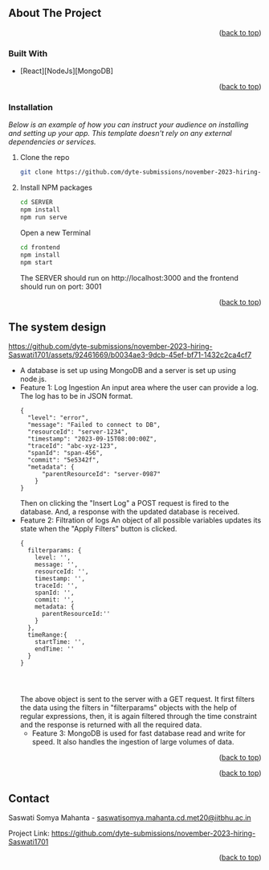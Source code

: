 <!-- ABOUT THE PROJECT -->
## About The Project
<p align="right">(<a href="#readme-top">back to top</a>)</p>



### Built With
* [React][NodeJs][MongoDB]

<p align="right">(<a href="#readme-top">back to top</a>)</p>


### Installation

_Below is an example of how you can instruct your audience on installing and setting up your app. This template doesn't rely on any external dependencies or services._

1. Clone the repo
   ```sh
   git clone https://github.com/dyte-submissions/november-2023-hiring-Saswati1701
   ```
3. Install NPM packages
   ```sh
   cd SERVER
   npm install
   npm run serve
   ```
   Open a new Terminal
   ```sh
   cd frontend
   npm install
   npm start
   ```

   The SERVER should run on http://localhost:3000 and the frontend should run on port: 3001

<p align="right">(<a href="#readme-top">back to top</a>)</p>


<!-- ROADMAP -->
## The system design
https://github.com/dyte-submissions/november-2023-hiring-Saswati1701/assets/92461669/b0034ae3-9dcb-45ef-bf71-1432c2ca4cf7

- A database is set up using MongoDB and a server is set up using node.js.
- Feature 1: Log Ingestion
  An input area where the user can provide a log. The log has to be in JSON format.
  ```
  {
    "level": "error",
    "message": "Failed to connect to DB",
    "resourceId": "server-1234",
    "timestamp": "2023-09-15T08:00:00Z",
    "traceId": "abc-xyz-123",
    "spanId": "span-456",
    "commit": "5e5342f",
    "metadata": {
        "parentResourceId": "server-0987"
      }
  }
  ```
  Then on clicking the "Insert Log" a POST request is fired to the database. And, a response with the updated database is received.
- Feature 2: Filtration of logs
  An object of all possible variables updates its state when the "Apply Filters" button is clicked.
  ```
  {
    filterparams: { 
      level: '',
      message: '',
      resourceId: '',
      timestamp: '',
      traceId: '',
      spanId: '',
      commit: '',
      metadata: {
        parentResourceId:''
      }
    },
    timeRange:{
      startTime: '',
      endTime: ''
    }
  }




  ```
  The above object is sent to the server with a GET request. It first filters the data using the filters in "filterparams" objects with the help of regular expressions, then, it is again filtered through the time constraint and the response is returned with all the required data.
  - Feature 3: MongoDB is used for fast database read and write for speed. It also handles the ingestion of large volumes of data.
<p align="right">(<a href="#readme-top">back to top</a>)</p>


<p align="right">(<a href="#readme-top">back to top</a>)</p>



<!-- CONTACT -->
## Contact

Saswati Somya Mahanta - saswatisomya.mahanta.cd.met20@iitbhu.ac.in

Project Link: https://github.com/dyte-submissions/november-2023-hiring-Saswati1701

<p align="right">(<a href="#readme-top">back to top</a>)</p>

